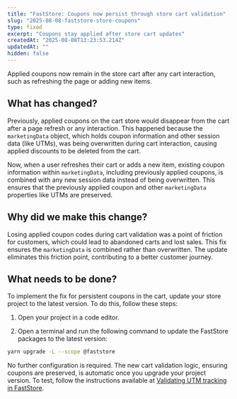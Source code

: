 ```yaml
---
title: "FastStore: Coupons now persist through store cart validation"
slug: "2025-08-08-faststore-store-coupons"
type: fixed
excerpt: "Coupons stay applied after store cart updates"
createdAt: "2025-08-08T13:23:53.214Z"
updatedAt: ""
hidden: false
---
```


Applied coupons now remain in the store cart after any cart interaction, such as refreshing the page or adding new items.

## What has changed?

Previously, applied coupons on the cart store would disappear from the cart after a page refresh or any interaction.
This happened because the `marketingData` object, which holds coupon information and other session data (like UTMs), was being overwritten during cart interaction, causing applied discounts to be deleted from the cart.

Now, when a user refreshes their cart or adds a new item, existing coupon information within `marketingData`, including previously applied coupons, is combined with any new session data instead of being overwritten. This ensures that the previously applied coupon and other `marketingData` properties like UTMs are preserved.

## Why did we make this change?

Losing applied coupon codes during cart validation was a point of friction for customers, which could lead to abandoned carts and lost sales. This fix ensures the `marketingData` is combined rather than overwritten. The update eliminates this friction point, contributing to a better customer journey. 

## What needs to be done?

To implement the fix for persistent coupons in the cart, update your store project to the latest version. To do this, follow these steps:

1. Open your project in a code editor.

2. Open a terminal and run the following command to update the FastStore packages to the latest version:

```bash
yarn upgrade -L --scope @faststore
```

No further configuration is required. The new cart validation logic, ensuring coupons are preserved, is automatic once you upgrade your project version. To test, follow the instructions available at [Validating UTM tracking in FastStore](https://developers.vtex.com/docs/guides/faststore/seo-validating-utm-tracking-in-faststore#instructions).
